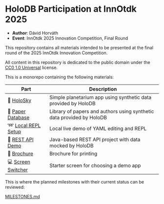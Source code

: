 # HoloDB Participation at InnOtdk 2025

- **Author**: Dávid Horváth
- **Event**: InnOtdk 2025 Innovation Competition, Final Round

This repository contains all materials intended to be presented
at the final round of the 2025 InnOtdk Innovation Competition.

All content in this repository is dedicated to the public domain under the
[CC0 1.0 Universal](https://creativecommons.org/publicdomain/zero/1.0/legalcode)
license.

This is a monorepo containing the following materials:

| Part | Description |
| --- | --- |
| :stars: [HoloSky](holosky/) | Simple planetarium app using synthetic data provided by HoloDB |
| :page_facing_up: [Paper Database](paper-database/) | Library of papers and authors using synthetic data provided by HoloDB |
| :loop: [Local REPL Setup](local-repl-setup/) | Local live demo of YAML editing and REPL |
| :link: [REST API Demo](rest-demo/) | Java-based REST API project with data mocked by HoloDB |
| :blue_book: [Brochure](brochure/) | Brochure for printing |
| :computer: [Screen Switcher](screen-switcher/) | Starter screen for choosing a demo app |

This is where the planned milestones with their current status can be reviewed:

[MILESTONES.md](MILESTONES.md)
